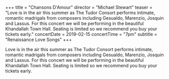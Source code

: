 +++
title = "Chansons D'Amour"
director = "Michael Stewart"
teaser = "Love is in the air this summer as The Tudor Consort performs intimate, romantic madrigals from composers including Gesualdo, Marenzio, Josquin and Lassus. For this concert we will be performing in the beautiful Khandallah Town Hall. Seating is limited so we recommend you buy your tickets early."
concertDate = 2019-02-15
concertTime = "7pm"
subtitle = "Renaissance Love Songs"
+++

Love is in the air this summer as The Tudor Consort performs intimate, romantic madrigals from composers including Gesualdo, Marenzio, Josquin and Lassus. For this concert we will be performing in the beautiful Khandallah Town Hall. Seating is limited so we recommend you buy your tickets early.
